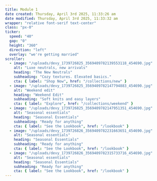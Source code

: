 ```yaml
---
title: Module 1
date created: Thursday, April 3rd 2025, 11:33:26 am
date modified: Thursday, April 3rd 2025, 11:33:32 am
wrapper: "relative font-serif text-center"
class: "px-0"
ticker:
  speed: "40"
  gap: "0"
  height: "360"
  direction: "left"
  overlay: "we're getting married"
scroller:
  - image: "/uploads/devy_1739726825_3569409782139553118_454690.jpg"
    alt: "Luxe neutrals, new arrivals"
    heading: "The New Neutrals"
    subheading: "Cozy textures. Elevated basics."
    cta: { label: "Shop Now", href: "/collections/new" }
  - image: "/uploads/devy_1739726825_3569409782147794883_454690.jpg"
    alt: "Weekend edit"
    heading: "Weekend Edit"
    subheading: "Soft knits and easy layers"
    cta: { label: "Explore", href: "/collections/weekend" }
  - image: "/uploads/devy_1739726825_3569409782147951351_454690.jpg"
    alt: "Seasonal essentials"
    heading: "Seasonal Essentials"
    subheading: "Ready for anything"
    cta: { label: "See the Lookbook", href: "/lookbook" }
  - image: "/uploads/devy_1739726826_3569409782231663651_454690.jpg"
    alt: "Seasonal essentials"
    heading: "Seasonal Essentials"
    subheading: "Ready for anything"
    cta: { label: "See the Lookbook", href: "/lookbook" }
  - image: "/uploads/devy_1739726826_3569409782315733716_454690.jpg"
    alt: "Seasonal essentials"
    heading: "Seasonal Essentials"
    subheading: "Ready for anything"
    cta: { label: "See the Lookbook", href: "/lookbook" }
---
```

